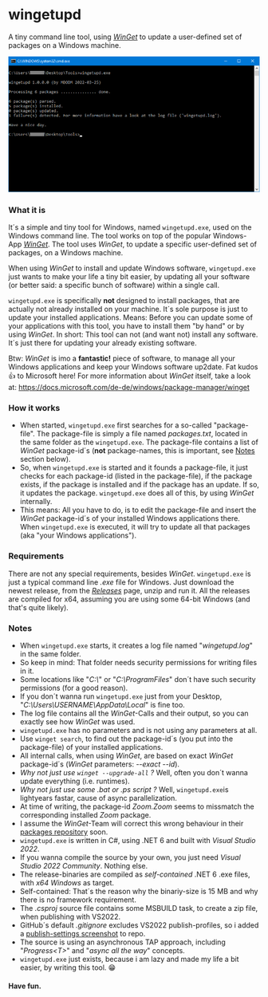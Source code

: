 # wingetupd
A tiny command line tool, using [_WinGet_](https://docs.microsoft.com/de-de/windows/package-manager/winget) to update a user-defined set of packages on a Windows machine.

![wingetupd.exe](img/screenshot-tool.png)

### What it is
It´s a simple and tiny tool for Windows, named `wingetupd.exe`, used on the Windows command line. The tool works on top of the popular Windows-App [_WinGet_](https://docs.microsoft.com/de-de/windows/package-manager/winget). The tool uses _WinGet_, to update a specific user-defined set of packages, on a Windows machine.

When using _WinGet_ to install and update Windows software, `wingetupd.exe` just wants to make your life a tiny bit easier, by updating all your software (or better said: a specific bunch of software) within a single call.

`wingetupd.exe` is specifically __not__ designed to install packages, that are actually not already installed on your machine. It´s sole purpose is just to update your installed applications. Means: Before you can update some of your applications with this tool, you have to install them "by hand" or by using _WinGet_. In short: This tool can not (and want not) install any software. It´s just there for updating your already existing software.

Btw: _WinGet_ is imo a __fantastic!__ piece of software, to manage all your Windows applications and keep your Windows software up2date. Fat kudos :thumbsup: to Microsoft here!  For more information about _WinGet_ itself, take a look at: https://docs.microsoft.com/de-de/windows/package-manager/winget

### How it works
- When started, `wingetupd.exe` first searches for a so-called "package-file". The package-file is simply a file named _packages.txt_, located in the same folder as the `wingetupd.exe`. The package-file contains a list of _WinGet_ package-id´s (__not__ package-names, this is important, see [Notes](#Notes) section below).
- So, when `wingetupd.exe` is started and it founds a package-file, it just checks for each package-id (listed in the package-file), if the package exists, if the package is installed and if the package has an update. If so, it updates the package. `wingetupd.exe` does all of this, by using _WinGet_ internally.
- This means: All you have to do, is to edit the package-file and insert the _WinGet_ package-id´s of your installed Windows applications there. When `wingetupd.exe` is executed, it will try to update all that packages (aka "your Windows applications").

### Requirements
There are not any special requirements, besides _WinGet_. `wingetupd.exe` is just a typical command line _.exe_ file for Windows. Just download the newest release, from the [_Releases_](https://github.com/MBODM/wingetupd/releases) page, unzip and run it. All the releases are compiled for x64, assuming you are using some 64-bit Windows (and that's quite likely).

### Notes
- When `wingetupd.exe` starts, it creates a log file named "_wingetupd.log_" in the same folder.
- So keep in mind: That folder needs security permissions for writing files in it.
- Some locations like "_C:\\_" or "_C:\ProgramFiles_" don´t have such security permissions (for a good reason).
- If you don´t wanna run `wingetupd.exe` just from your Desktop, "_C:\Users\USERNAME\AppData\Local_" is fine too.
- The log file contains all the _WinGet_-Calls and their output, so you can exactly see how _WinGet_ was used.
- `wingetupd.exe` has no parameters and is not using any parameters at all.
- Use `winget search`, to find out the package-id´s (you put into the package-file) of your installed applications.
- All internal calls, when using _WinGet_, are based on exact _WinGet_ package-id´s (_WinGet_ parameters: _--exact --id_).
- _Why not just use `winget --upgrade-all` ?_ Well, often you don´t wanna update everything (i.e. runtimes).
- _Why not just use some .bat or .ps script ?_ Well, `wingetupd.exe`is lightyears fastar, cause of async parallelization.
- At time of writing, the package-id _Zoom.Zoom_ seems to missmatch the corresponding installed _Zoom_ package.
- I assume the _WinGet_-Team will correct this wrong behaviour in their [packages repository](https://github.com/microsoft/winget-pkgs/tree/master/manifests) soon.
- `wingetupd.exe` is written in C#, using .NET 6 and built with _Visual Studio 2022_.
- If you wanna compile the source by your own, you just need _Visual Studio 2022 Community_. Nothing else.
- The release-binaries are compiled as _self-contained_ .NET 6 .exe files, with _x64 Windows_ as target.
- Self-contained: That´s the reason why the binariy-size is 15 MB and why there is no framework requirement.
- The _.csproj_ source file contains some MSBUILD task, to create a zip file, when publishing with VS2022.
- GitHub´s default _.gitignore_ excludes VS2022 publish-profiles, so i added a [publish-settings screenshot](img/screenshot-publish-settings.png) to repo.
- The source is using an asynchronous TAP approach, including "_Progress&lt;T&gt;_" and "_async all the way_" concepts.
- `wingetupd.exe` just exists, because i am lazy and made my life a bit easier, by writing this tool. :grin:

#### Have fun.
